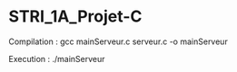 # STRI_1A_Projet-C

Compilation :
  gcc mainServeur.c serveur.c -o mainServeur
  
Execution :
  ./mainServeur
